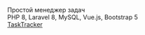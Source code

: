 Простой менеджер задач <br>
PHP 8, Laravel 8, MySQL, Vue.js, Bootstrap 5 <br>
<a href="https://tasks-manager.ru">TaskTracker</a>
